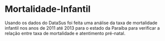 # Mortalidade-Infantil

Usando os dados do DataSus foi feita uma análise da taxa de mortalidade infantil nos anos de 2011 até 2013 para o estado da Paraíba para verificar a relação entre taxa de mortalidade e atentimento pré-natal.

